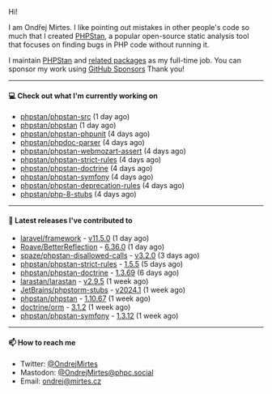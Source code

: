 Hi!

I am Ondřej Mirtes. I like pointing out mistakes in other people's code so much that I created [PHPStan](https://phpstan.org/), a popular open-source static analysis tool that focuses on finding bugs in PHP code without running it.

I maintain [PHPStan](https://github.com/phpstan/phpstan) and [related packages](https://github.com/phpstan/) as my full-time job. You can sponsor my work using [GitHub Sponsors](https://github.com/sponsors/ondrejmirtes) Thank you!

---

#### 💻 Check out what I'm currently working on

- [phpstan/phpstan-src](https://github.com/phpstan/phpstan-src) (1 day ago)
- [phpstan/phpstan](https://github.com/phpstan/phpstan) (1 day ago)
- [phpstan/phpstan-phpunit](https://github.com/phpstan/phpstan-phpunit) (4 days ago)
- [phpstan/phpdoc-parser](https://github.com/phpstan/phpdoc-parser) (4 days ago)
- [phpstan/phpstan-webmozart-assert](https://github.com/phpstan/phpstan-webmozart-assert) (4 days ago)
- [phpstan/phpstan-strict-rules](https://github.com/phpstan/phpstan-strict-rules) (4 days ago)
- [phpstan/phpstan-doctrine](https://github.com/phpstan/phpstan-doctrine) (4 days ago)
- [phpstan/phpstan-symfony](https://github.com/phpstan/phpstan-symfony) (4 days ago)
- [phpstan/phpstan-deprecation-rules](https://github.com/phpstan/phpstan-deprecation-rules) (4 days ago)
- [phpstan/php-8-stubs](https://github.com/phpstan/php-8-stubs) (4 days ago)

---

#### 🔭 Latest releases I've contributed to

- [laravel/framework](https://github.com/laravel/framework) - [v11.5.0](https://github.com/laravel/framework/releases/tag/v11.5.0) (1 day ago)
- [Roave/BetterReflection](https://github.com/Roave/BetterReflection) - [6.36.0](https://github.com/Roave/BetterReflection/releases/tag/6.36.0) (1 day ago)
- [spaze/phpstan-disallowed-calls](https://github.com/spaze/phpstan-disallowed-calls) - [v3.2.0](https://github.com/spaze/phpstan-disallowed-calls/releases/tag/v3.2.0) (3 days ago)
- [phpstan/phpstan-strict-rules](https://github.com/phpstan/phpstan-strict-rules) - [1.5.5](https://github.com/phpstan/phpstan-strict-rules/releases/tag/1.5.5) (5 days ago)
- [phpstan/phpstan-doctrine](https://github.com/phpstan/phpstan-doctrine) - [1.3.69](https://github.com/phpstan/phpstan-doctrine/releases/tag/1.3.69) (6 days ago)
- [larastan/larastan](https://github.com/larastan/larastan) - [v2.9.5](https://github.com/larastan/larastan/releases/tag/v2.9.5) (1 week ago)
- [JetBrains/phpstorm-stubs](https://github.com/JetBrains/phpstorm-stubs) - [v2024.1](https://github.com/JetBrains/phpstorm-stubs/releases/tag/v2024.1) (1 week ago)
- [phpstan/phpstan](https://github.com/phpstan/phpstan) - [1.10.67](https://github.com/phpstan/phpstan/releases/tag/1.10.67) (1 week ago)
- [doctrine/orm](https://github.com/doctrine/orm) - [3.1.2](https://github.com/doctrine/orm/releases/tag/3.1.2) (1 week ago)
- [phpstan/phpstan-symfony](https://github.com/phpstan/phpstan-symfony) - [1.3.12](https://github.com/phpstan/phpstan-symfony/releases/tag/1.3.12) (1 week ago)

---

#### 📫 How to reach me

- Twitter: [@OndrejMirtes](https://twitter.com/ondrejmirtes)
- Mastodon: [@OndrejMirtes@phpc.social](https://phpc.social/@OndrejMirtes)
- Email: [ondrej@mirtes.cz](mailto:ondrej@mirtes.cz)
